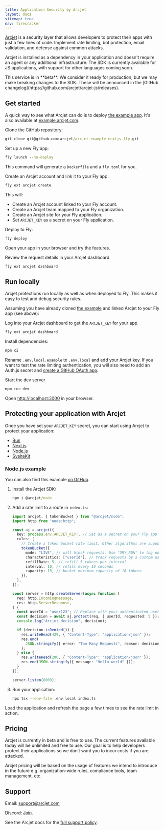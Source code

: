 ```yaml
---
title: Application Security by Arcjet
layout: docs
sitemap: true
nav: firecracker
---
```


[Arcjet](https://arcjet.com) is a security layer that allows developers to protect their apps with just a few lines of code. Implement rate limiting, bot protection, email validation, and defense against common attacks.

Arcjet is installed as a dependency in your application and doesn't require an agent or any additional infrastructure. The SDK is currently available for JS applications, with support for other languages coming soon.

<aside class="callout">
This service is in **beta**. We consider it ready for production, but we may make breaking changes to the SDK. These will be announced in the [GitHub changelog](https://github.com/arcjet/arcjet-js/releases).
</aside>

## Get started

A quick way to see what Arcjet can do is to deploy [the example app](https://github.com/arcjet/arcjet-example-nextjs-fly). It's also available at [example.arcjet.com](https://example.arcjet.com).

Clone the GitHub repository:

```cmd
git clone git@github.com:arcjet/arcjet-example-nextjs-fly.git
```

Set up a new Fly app:

```cmd
fly launch --no-deploy
```

This command will generate a `Dockerfile` and a `fly.toml` for you.

Create an Arcjet account and link it to your Fly app:

```cmd
fly ext arcjet create
```

This will:

* Create an Arcjet account linked to your Fly account.
* Create an Arcjet team mapped to your Fly organization.
* Create an Arcjet site for your Fly application.
* Set `ARCJET_KEY` as a secret on your Fly application.

Deploy to Fly:

```cmd
fly deploy
```

Open your app in your browser and try the features.

Review the request details in your Arcjet dashboard:

```cmd
fly ext arcjet dashboard
```

## Run locally

Arcjet protections run locally as well as when deployed to Fly. This makes it easy to test and debug security rules.

Assuming you have already cloned [the example](https://github.com/arcjet/arcjet-example-nextjs-fly) and linked Arcjet to your Fly app (see above):

Log into your Arcjet dashboard to get the `ARCJET_KEY` for your app.

```cmd
fly ext arcjet dashboard
```

Install dependencies:

```cmd
npm ci
```

Rename `.env.local.example` to `.env.local` and add your Arcjet key. If you
want to test the rate limiting authentication, you will also need to add an
Auth.js secret and [create a GitHub OAuth
app](https://authjs.dev/guides/configuring-github).

Start the dev server

```cmd
npm run dev
```

Open [http://localhost:3000](http://localhost:3000) in your browser.

## Protecting your application with Arcjet

Once you have set your `ARCJET_KEY` secret, you can start using Arcjet to protect your application:

* [Bun](https://docs.arcjet.com/get-started/bun)
* [Next.js](https://docs.arcjet.com/get-started/nextjs)
* [Node.js](https://docs.arcjet.com/get-started/nodejs)
* [SvelteKit](https://docs.arcjet.com/get-started/sveltekit)

### Node.js example

You can also find this example [on GitHub](https://github.com/arcjet/arcjet-js/tree/main/examples/nodejs-rl).

1. Install the Arcjet SDK:

    ```cmd
    npm i @arcjet/node
    ```

1. Add a rate limit to a route in `index.ts`:

    ```ts
    import arcjet, { tokenBucket } from "@arcjet/node";
    import http from "node:http";

    const aj = arcjet({
      key: process.env.ARCJET_KEY!, // Set as a secret on your Fly app
      rules: [
        // Create a token bucket rate limit. Other algorithms are supported.
        tokenBucket({
          mode: "LIVE", // will block requests. Use "DRY_RUN" to log only
          characteristics: ["userId"], // track requests by a custom user ID
          refillRate: 5, // refill 5 tokens per interval
          interval: 10, // refill every 10 seconds
          capacity: 10, // bucket maximum capacity of 10 tokens
        }),
      ],
    });

    const server = http.createServer(async function (
      req: http.IncomingMessage,
      res: http.ServerResponse,
    ) {
      const userId = "user123"; // Replace with your authenticated user ID
      const decision = await aj.protect(req, { userId, requested: 5 }); // Deduct 5 tokens from the bucket
      console.log("Arcjet decision", decision);

      if (decision.isDenied()) {
        res.writeHead(429, { "Content-Type": "application/json" });
        res.end(
          JSON.stringify({ error: "Too Many Requests", reason: decision.reason }),
        );
      } else {
        res.writeHead(200, { "Content-Type": "application/json" });
        res.end(JSON.stringify({ message: "Hello world" }));
      }
    });

    server.listen(8000);
    ```

1. Run your application:

    ```cmd
    npx tsx --env-file .env.local index.ts
    ```

Load the application and refresh the page a few times to see the rate limit in action.

## Pricing

Arcjet is currently in beta and is free to use. The current features available today will be unlimited and free to use. Our goal is to help developers protect their applications so we don’t want you to incur costs if you are attacked.

Arcjet pricing will be based on the usage of features we intend to introduce in the future e.g. organization-wide rules, compliance tools, team management, etc.

## Support

Email: <support@arcjet.com>

Discord: [Join](https://discord.gg/TPra6jqZDC).

See the Arcjet docs for the [full support policy](https://docs.arcjet.com/support).
